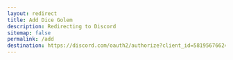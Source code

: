 ```yaml
---
layout: redirect
title: Add Dice Golem
description: Redirecting to Discord
sitemap: false
permalink: /add
destination: https://discord.com/oauth2/authorize?client_id=581956766246633475
---
```

